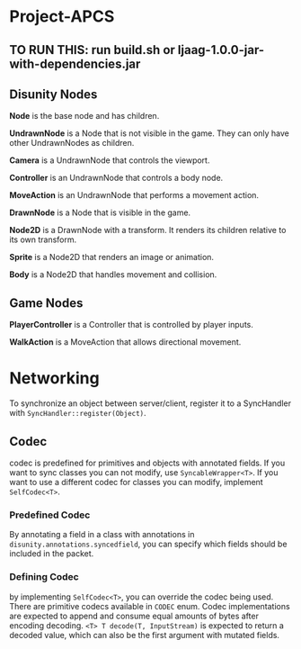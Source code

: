 # Project-APCS

## TO RUN THIS: run build.sh or ljaag-1.0.0-jar-with-dependencies.jar

## Disunity Nodes

**Node** is the base node and has children.

**UndrawnNode** is a Node that is not visible in the game. They can only have other UndrawnNodes as children.

**Camera** is a UndrawnNode that controls the viewport.

**Controller** is an UndrawnNode that controls a body node.

**MoveAction** is an UndrawnNode that performs a movement action.

**DrawnNode** is a Node that is visible in the game.

**Node2D** is a DrawnNode with a transform. It renders its children relative to its own transform.

**Sprite** is a Node2D that renders an image or animation.

**Body** is a Node2D that handles movement and collision.

## Game Nodes

**PlayerController** is a Controller that is controlled by player inputs.

**WalkAction** is a MoveAction that allows directional movement.

# Networking
To synchronize an object between server/client, register
it to a SyncHandler with `SyncHandler::register(Object)`.
## Codec
codec is predefined for primitives and objects with
annotated fields. If you want to sync classes you can
not modify, use `SyncableWrapper<T>`. If you want to
use a different codec for classes you can modify,
implement `SelfCodec<T>`.
### Predefined Codec
By annotating a field in a class with annotations in
`disunity.annotations.syncedfield`, you can specify
which fields should be included in the packet. 
### Defining Codec
by implementing `SelfCodec<T>`, you can override the
codec being used. There are primitive codecs available
in `CODEC` enum. Codec implementations are expected
to append and consume equal amounts of bytes after
encoding decoding.
`<T> T decode(T, InputStream)` is expected to return a
decoded value, which can also be the first argument
with mutated fields.